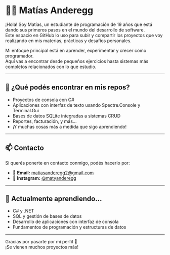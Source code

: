 # 👨‍💻 Matías Anderegg

¡Hola! Soy Matías, un estudiante de programación de 19 años que está dando sus primeros pasos en el mundo del desarrollo de software.  
Este espacio en GitHub lo uso para subir y compartir los proyectos que voy realizando en mis materias, prácticas y desafíos personales.

Mi enfoque principal está en aprender, experimentar y crecer como programador.  
Aquí vas a encontrar desde pequeños ejercicios hasta sistemas más completos relacionados con lo que estudio.

---

## 🚀 ¿Qué podés encontrar en mis repos?

- Proyectos de consola con C#
- Aplicaciones con interfaz de texto usando Spectre.Console y Terminal.Gui
- Bases de datos SQLite integradas a sistemas CRUD
- Reportes, facturación, y más...
- ¡Y muchas cosas más a medida que sigo aprendiendo!

---

## 📫 Contacto

Si querés ponerte en contacto conmigo, podés hacerlo por:

- 📧 **Email:** [matiasanderegg2@gmail.com](mailto:matiasanderegg2@gmail.com)  
- 📸 **Instagram:** [@matyanderegg](https://instagram.com/matyanderegg)

---

## 🌱 Actualmente aprendiendo...

- C# y .NET
- SQL y gestión de bases de datos
- Desarrollo de aplicaciones con interfaz de consola
- Fundamentos de programación y estructuras de datos

---

Gracias por pasarte por mi perfil 🤝  
¡Se vienen muchos proyectos más!
